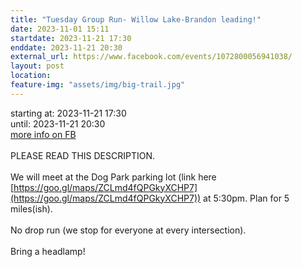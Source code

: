 ```yaml
---
title: "Tuesday Group Run- Willow Lake-Brandon leading!"
date: 2023-11-01 15:11
startdate: 2023-11-21 17:30
enddate: 2023-11-21 20:30
external_url: https://www.facebook.com/events/1072800056941038/
layout: post
location: 
feature-img: "assets/img/big-trail.jpg"
---
```


starting at: 2023-11-21 17:30<br>until: 2023-11-21 20:30<br><a href="https://www.facebook.com/events/1072800056941038/">more info on FB</a><br><br>PLEASE READ THIS DESCRIPTION. <br>
  <br>
  We will meet at the Dog Park parking lot (link here [https://goo.gl/maps/ZCLmd4fQPGkyXCHP7](https://goo.gl/maps/ZCLmd4fQPGkyXCHP7)) at 5&#58;30pm. Plan for 5 miles(ish).<br>
  <br>
  No drop run (we stop for everyone at every intersection).<br>
  <br>
  Bring a headlamp!<br>
  <br>
  
